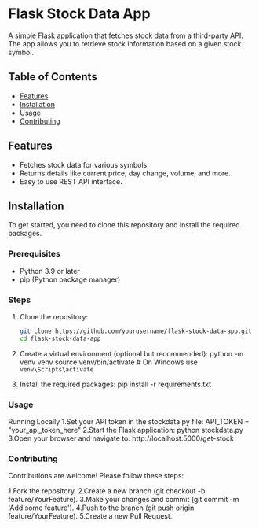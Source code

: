 # Flask Stock Data App
A simple Flask application that fetches stock data from a third-party API. The app allows you to retrieve stock information based on a given stock symbol.

## Table of Contents

- [Features](#features)
- [Installation](#installation)
- [Usage](#usage)
- [Contributing](#contributing)

## Features

- Fetches stock data for various symbols.
- Returns details like current price, day change, volume, and more.
- Easy to use REST API interface.

## Installation

To get started, you need to clone this repository and install the required packages.

### Prerequisites

- Python 3.9 or later
- pip (Python package manager)

### Steps

1. Clone the repository:
   ```bash
   git clone https://github.com/yourusername/flask-stock-data-app.git
   cd flask-stock-data-app
2. Create a virtual environment (optional but recommended): python -m venv venv
source venv/bin/activate  # On Windows use `venv\Scripts\activate`

4. Install the required packages: pip install -r requirements.txt

### Usage
Running Locally
1.Set your API token in the stockdata.py file:
   API_TOKEN = "your_api_token_here"
2.Start the Flask application:
   python stockdata.py
3.Open your browser and navigate to:
   http://localhost:5000/get-stock

### Contributing
Contributions are welcome! Please follow these steps:

1.Fork the repository.
2.Create a new branch (git checkout -b feature/YourFeature).
3.Make your changes and commit (git commit -m 'Add some feature').
4.Push to the branch (git push origin feature/YourFeature).
5.Create a new Pull Request.
